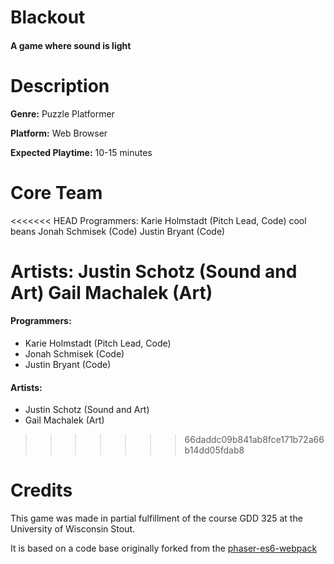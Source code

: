 # Blackout
#### A game where sound is light

# Description
**Genre:** Puzzle Platformer

**Platform:** Web Browser

**Expected Playtime:** 10-15 minutes


# Core Team
<<<<<<< HEAD
Programmers:
Karie Holmstadt (Pitch Lead, Code) cool beans
Jonah Schmisek (Code)
Justin Bryant (Code)

Artists:
Justin Schotz (Sound and Art)
Gail Machalek (Art)
=======
#### Programmers:
* Karie Holmstadt (Pitch Lead, Code)
* Jonah Schmisek (Code)
* Justin Bryant (Code)

#### Artists:
* Justin Schotz (Sound and Art)
* Gail Machalek (Art)
>>>>>>> 66daddc09b841ab8fce171b72a66b14dd05fdab8


# Credits
This game was made in partial fulfillment of the course GDD 325 at the University of Wisconsin Stout.

It is based on a code base originally forked from the [phaser-es6-webpack](https://github.com/lean/phaser-es6-webpack)
